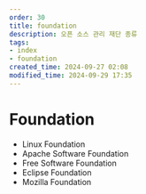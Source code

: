 ```yaml
---
order: 30
title: foundation
description: 오픈 소스 관리 재단 종류
tags:
- index
- foundation
created_time: 2024-09-27 02:08
modified_time: 2024-09-29 17:35
---
```


# Foundation

- Linux Foundation
- Apache Software Foundation
- Free Software Foundation
- Eclipse Foundation
- Mozilla Foundation
